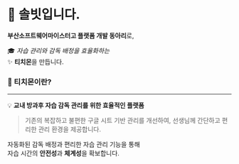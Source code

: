 # 👋 솔빗입니다.

**부산소프트웨어마이스터고 플랫폼 개발 동아리**로,  

🎓 *자습 관리와 감독 배정을 효율화하는*  
✨ **티치몬**을 만듭니다.


### 🌟 티치몬이란?

---

💡 **교내 방과후 자습 감독 관리를 위한 효율적인 플랫폼**

> 기존의 복잡하고 불편한 구글 시트 기반 관리를 개선하여, 선생님께 간단하고 편리한 관리 환경을 제공합니다.

자동화된 감독 배정과 편리한 자습 관리 기능을 통해  
자습 시간의 **안전성**과 **체계성**을 확보합니다.
